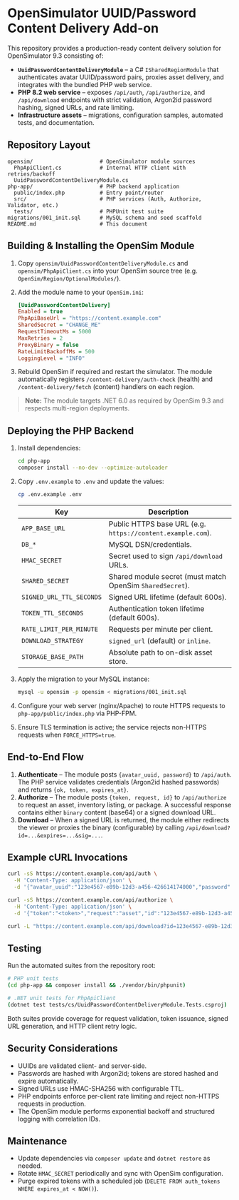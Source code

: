# OpenSimulator UUID/Password Content Delivery Add-on

This repository provides a production-ready content delivery solution for OpenSimulator 9.3 consisting of:

- **`UuidPasswordContentDeliveryModule`** – a C# `ISharedRegionModule` that authenticates avatar UUID/password pairs, proxies asset delivery, and integrates with the bundled PHP web service.
- **PHP 8.2 web service** – exposes `/api/auth`, `/api/authorize`, and `/api/download` endpoints with strict validation, Argon2id password hashing, signed URLs, and rate limiting.
- **Infrastructure assets** – migrations, configuration samples, automated tests, and documentation.

## Repository Layout

```
opensim/                     # OpenSimulator module sources
  PhpApiClient.cs            # Internal HTTP client with retries/backoff
  UuidPasswordContentDeliveryModule.cs
php-app/                     # PHP backend application
  public/index.php           # Entry point/router
  src/                       # PHP services (Auth, Authorize, Validator, etc.)
  tests/                     # PHPUnit test suite
migrations/001_init.sql      # MySQL schema and seed scaffold
README.md                    # This document
```

## Building & Installing the OpenSim Module

1. Copy `opensim/UuidPasswordContentDeliveryModule.cs` and `opensim/PhpApiClient.cs` into your OpenSim source tree (e.g. `OpenSim/Region/OptionalModules/`).
2. Add the module name to your `OpenSim.ini`:

   ```ini
   [UuidPasswordContentDelivery]
   Enabled = true
   PhpApiBaseUrl = "https://content.example.com"
   SharedSecret = "CHANGE_ME"
   RequestTimeoutMs = 5000
   MaxRetries = 2
   ProxyBinary = false
   RateLimitBackoffMs = 500
   LoggingLevel = "INFO"
   ```

3. Rebuild OpenSim if required and restart the simulator. The module automatically registers `/content-delivery/auth-check` (health) and `/content-delivery/fetch` (content) handlers on each region.

> **Note:** The module targets .NET 6.0 as required by OpenSim 9.3 and respects multi-region deployments.

## Deploying the PHP Backend

1. Install dependencies:

   ```bash
   cd php-app
   composer install --no-dev --optimize-autoloader
   ```

2. Copy `.env.example` to `.env` and update the values:

   ```bash
   cp .env.example .env
   ```

   | Key | Description |
   | --- | --- |
   | `APP_BASE_URL` | Public HTTPS base URL (e.g. `https://content.example.com`). |
   | `DB_*` | MySQL DSN/credentials. |
   | `HMAC_SECRET` | Secret used to sign `/api/download` URLs. |
   | `SHARED_SECRET` | Shared module secret (must match OpenSim `SharedSecret`). |
   | `SIGNED_URL_TTL_SECONDS` | Signed URL lifetime (default 600s). |
   | `TOKEN_TTL_SECONDS` | Authentication token lifetime (default 600s). |
   | `RATE_LIMIT_PER_MINUTE` | Requests per minute per client. |
   | `DOWNLOAD_STRATEGY` | `signed_url` (default) or `inline`. |
   | `STORAGE_BASE_PATH` | Absolute path to on-disk asset store. |

3. Apply the migration to your MySQL instance:

   ```bash
   mysql -u opensim -p opensim < migrations/001_init.sql
   ```

4. Configure your web server (nginx/Apache) to route HTTPS requests to `php-app/public/index.php` via PHP-FPM.

5. Ensure TLS termination is active; the service rejects non-HTTPS requests when `FORCE_HTTPS=true`.

## End-to-End Flow

1. **Authenticate** – The module posts `{avatar_uuid, password}` to `/api/auth`. The PHP service validates credentials (Argon2id hashed passwords) and returns `{ok, token, expires_at}`.
2. **Authorize** – The module posts `{token, request, id}` to `/api/authorize` to request an asset, inventory listing, or package. A successful response contains either `binary` content (base64) or a signed download URL.
3. **Download** – When a signed URL is returned, the module either redirects the viewer or proxies the binary (configurable) by calling `/api/download?id=...&expires=...&sig=...`.

## Example cURL Invocations

```bash
curl -sS https://content.example.com/api/auth \
  -H 'Content-Type: application/json' \
  -d '{"avatar_uuid":"123e4567-e89b-12d3-a456-426614174000","password":"CorrectHorseBatteryStaple"}'

curl -sS https://content.example.com/api/authorize \
  -H 'Content-Type: application/json' \
  -d '{"token":"<token>","request":"asset","id":"123e4567-e89b-12d3-a456-426614174001"}'

curl -L "https://content.example.com/api/download?id=123e4567-e89b-12d3-a456-426614174001&expires=<ts>&sig=<sig>"
```

## Testing

Run the automated suites from the repository root:

```bash
# PHP unit tests
(cd php-app && composer install && ./vendor/bin/phpunit)

# .NET unit tests for PhpApiClient
(dotnet test tests/cs/UuidPasswordContentDeliveryModule.Tests.csproj)
```

Both suites provide coverage for request validation, token issuance, signed URL generation, and HTTP client retry logic.

## Security Considerations

- UUIDs are validated client- and server-side.
- Passwords are hashed with Argon2id; tokens are stored hashed and expire automatically.
- Signed URLs use HMAC-SHA256 with configurable TTL.
- PHP endpoints enforce per-client rate limiting and reject non-HTTPS requests in production.
- The OpenSim module performs exponential backoff and structured logging with correlation IDs.

## Maintenance

- Update dependencies via `composer update` and `dotnet restore` as needed.
- Rotate `HMAC_SECRET` periodically and sync with OpenSim configuration.
- Purge expired tokens with a scheduled job (`DELETE FROM auth_tokens WHERE expires_at < NOW()`).

